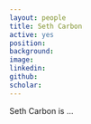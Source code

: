 ```yaml
---
layout: people
title: Seth Carbon
active: yes
position: 
background: 
image: 
linkedin: 
github: 
scholar: 
---
```


Seth Carbon is ...


